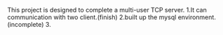 This project is designed to complete a multi-user TCP server.
1.It can communication with two client.(finish)
2.built up the mysql environment. (incomplete)
3.
